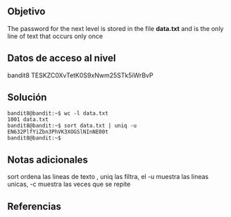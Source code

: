 ## Objetivo
The password for the next level is stored in the file **data.txt** and is the only line of text that occurs only once

## Datos de acceso al nivel
bandit8
TESKZC0XvTetK0S9xNwm25STk5iWrBvP
## Solución
```
bandit8@bandit:~$ wc -l data.txt
1001 data.txt
bandit8@bandit:~$ sort data.txt | uniq -u
EN632PlfYiZbn3PhVK3XOGSlNInNE00t
bandit8@bandit:~$
```
## Notas adicionales
sort ordena las lineas de texto , 
uniq las filtra, el -u muestra las lineas unicas, -c muestra las veces que se repite
## Referencias 